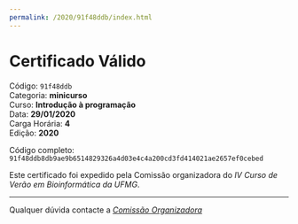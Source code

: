 ```yaml
---
permalink: /2020/91f48ddb/index.html
---
```


# Certificado Válido

Código: `91f48ddb`<br>
Categoria: **minicurso**<br>
Curso: **Introdução à programação**<br>
Data: **29/01/2020**<br>
Carga Horária: **4**<br>
Edição: **2020**<br>


Código completo: `91f48ddb8db9ae9b6514829326a4d03e4c4a200cd3fd414021ae2657ef0cebed`


Este certificado foi expedido pela Comissão organizadora do *IV Curso de Verão em Bioinformática da UFMG*.

----

Qualquer dúvida contacte a [_Comissão Organizadora_](<mailto:cursobioinfoufmg@gmail.com$subject=[Certificados]>)

